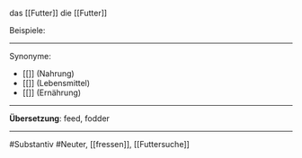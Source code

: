 das [[Futter]]
die [[Futter]]

Beispiele:

---

Synonyme:
- [[]] (Nahrung)
- [[]] (Lebensmittel)
- [[]] (Ernährung)

---
**Übersetzung**:
feed, fodder

---

#Substantiv
#Neuter, [[fressen]], [[Futtersuche]]